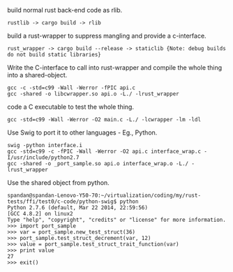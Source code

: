 build normal rust back-end code as rlib.
```
rustlib -> cargo build -> rlib
```
build a rust-wrapper to suppress mangling and provide a c-interface.
```
rust_wrapper -> cargo build --release -> staticlib {Note: debug builds do not build static libraries}
```

Write the C-interface to call into rust-wrapper and compile the whole thing into a shared-object.
```
gcc -c -std=c99 -Wall -Werror -fPIC api.c
gcc -shared -o libcwrapper.so api.o -L./ -lrust_wrapper
```

code a C executable to test the whole thing.
```
gcc -std=c99 -Wall -Werror -O2 main.c -L./ -lcwrapper -lm -ldl
```

Use Swig to port it to other languages - Eg., Python.
```
swig -python interface.i
gcc -std=c99 -c -fPIC -Wall -Werror -O2 api.c interface_wrap.c -I/usr/include/python2.7
gcc -shared -o _port_sample.so api.o interface_wrap.o -L./ -lrust_wrapper
```

Use the shared object from python.
```
spandan@spandan-Lenovo-Y50-70:~/virtualization/coding/my/rust-tests/ffi/test0/c-code/python-swig$ python
Python 2.7.6 (default, Mar 22 2014, 22:59:56) 
[GCC 4.8.2] on linux2
Type "help", "copyright", "credits" or "license" for more information.
>>> import port_sample
>>> var = port_sample.new_test_struct(36)
>>> port_sample.test_struct_decrement(var, 12)
>>> value = port_sample.test_struct_trait_function(var)
>>> print value
27
>>> exit()
```
